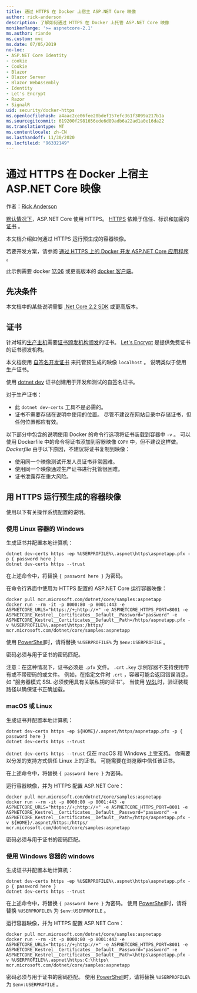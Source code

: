 ```yaml
---
title: 通过 HTTPS 在 Docker 上宿主 ASP.NET Core 映像
author: rick-anderson
description: 了解如何通过 HTTPS 在 Docker 上托管 ASP.NET Core 映像
monikerRange: '>= aspnetcore-2.1'
ms.author: riande
ms.custom: mvc
ms.date: 07/05/2019
no-loc:
- ASP.NET Core Identity
- cookie
- Cookie
- Blazor
- Blazor Server
- Blazor WebAssembly
- Identity
- Let's Encrypt
- Razor
- SignalR
uid: security/docker-https
ms.openlocfilehash: a4aac2ce06fee20bdef157efc361f3099a217b1a
ms.sourcegitcommit: 619200f2981656ede6d89adb6a22ad1a0e16da22
ms.translationtype: MT
ms.contentlocale: zh-CN
ms.lasthandoff: 11/30/2020
ms.locfileid: "96332149"
---
```

# <a name="hosting-aspnet-core-images-with-docker-over-https"></a>通过 HTTPS 在 Docker 上宿主 ASP.NET Core 映像

作者：[Rick Anderson](https://twitter.com/RickAndMSFT)

[默认情况下](./enforcing-ssl.md)，ASP.NET Core 使用 HTTPS。 [HTTPS](https://en.wikipedia.org/wiki/HTTPS) 依赖于信任、标识和加密的 [证书](https://en.wikipedia.org/wiki/Public_key_certificate) 。

本文档介绍如何通过 HTTPS 运行预生成的容器映像。

若要开发方案，请参阅 [通过 HTTPS 上的 Docker 开发 ASP.NET Core 应用程序](https://github.com/dotnet/dotnet-docker/blob/master/samples/run-aspnetcore-https-development.md) 。

此示例需要 docker [17.06](https://docs.docker.com/release-notes/docker-ce) 或更高版本的 [docker 客户端](https://www.docker.com/products/docker)。

## <a name="prerequisites"></a>先决条件

本文档中的某些说明需要 [.Net Core 2.2 SDK](https://dotnet.microsoft.com/download) 或更高版本。

## <a name="certificates"></a>证书

针对域的[生产主机](https://blogs.msdn.microsoft.com/webdev/2017/11/29/configuring-https-in-asp-net-core-across-different-platforms/)需要[证书颁发机构颁发](https://wikipedia.org/wiki/Certificate_authority)的证书。 [Let's Encrypt](https://letsencrypt.org/) 是提供免费证书的证书颁发机构。

本文档使用 [自签名开发证书](https://en.wikipedia.org/wiki/Self-signed_certificate) 来托管预生成的映像 `localhost` 。 说明类似于使用生产证书。

使用 [dotnet dev](/dotnet/core/additional-tools/self-signed-certificates-guide) 证书创建用于开发和测试的自签名证书。

对于生产证书：

* 此 `dotnet dev-certs` 工具不是必需的。
* 证书不需要存储在说明中使用的位置。 尽管不建议在网站目录中存储证书，但任何位置都应有效。

以下部分中包含的说明使用 Docker 的命令行选项将证书装载到容器中 `-v` 。 可以使用 Dockerfile 中的命令将证书添加到容器映像 `COPY` 中，但不建议这样做。 *Dockerfile* 由于以下原因，不建议将证书复制到映像：

* 使用同一个映像测试开发人员证书非常困难。
* 使用同一个映像通过生产证书进行托管很困难。
* 证书泄露存在重大风险。

## <a name="running-pre-built-container-images-with-https"></a>用 HTTPS 运行预生成的容器映像

使用以下有关操作系统配置的说明。

### <a name="windows-using-linux-containers"></a>使用 Linux 容器的 Windows

生成证书并配置本地计算机：

```dotnetcli
dotnet dev-certs https -ep %USERPROFILE%\.aspnet\https\aspnetapp.pfx -p { password here }
dotnet dev-certs https --trust
```

在上述命令中，将替换 `{ password here }` 为密码。

在命令行界面中使用为 HTTPS 配置的 ASP.NET Core 运行容器映像：

```console
docker pull mcr.microsoft.com/dotnet/core/samples:aspnetapp
docker run --rm -it -p 8000:80 -p 8001:443 -e ASPNETCORE_URLS="https://+;http://+" -e ASPNETCORE_HTTPS_PORT=8001 -e ASPNETCORE_Kestrel__Certificates__Default__Password="password" -e ASPNETCORE_Kestrel__Certificates__Default__Path=/https/aspnetapp.pfx -v %USERPROFILE%\.aspnet\https:/https/ mcr.microsoft.com/dotnet/core/samples:aspnetapp
```

使用 [PowerShell](/powershell/scripting/overview)时，请将替换 `%USERPROFILE%` 为 `$env:USERPROFILE` 。

密码必须与用于证书的密码匹配。


注意：在这种情况下，证书必须是 `.pfx` 文件。  `.crt` `.key` 示例容器不支持使用带有或不带密码的或文件。  例如，在指定文件时 `.crt` ，容器可能会返回错误消息，如 "服务器模式 SSL 必须使用具有关联私钥的证书"。 当使用 [WSL](/windows/wsl/about)时，验证装载路径以确保证书正确加载。

### <a name="macos-or-linux"></a>macOS 或 Linux

生成证书并配置本地计算机：

```dotnetcli
dotnet dev-certs https -ep ${HOME}/.aspnet/https/aspnetapp.pfx -p { password here }
dotnet dev-certs https --trust
```

`dotnet dev-certs https --trust` 仅在 macOS 和 Windows 上受支持。 你需要以分发的支持方式信任 Linux 上的证书。 可能需要在浏览器中信任该证书。

在上述命令中，将替换 `{ password here }` 为密码。

运行容器映像，并为 HTTPS 配置 ASP.NET Core：

```console
docker pull mcr.microsoft.com/dotnet/core/samples:aspnetapp
docker run --rm -it -p 8000:80 -p 8001:443 -e ASPNETCORE_URLS="https://+;http://+" -e ASPNETCORE_HTTPS_PORT=8001 -e ASPNETCORE_Kestrel__Certificates__Default__Password="password" -e ASPNETCORE_Kestrel__Certificates__Default__Path=/https/aspnetapp.pfx -v ${HOME}/.aspnet/https:/https/ mcr.microsoft.com/dotnet/core/samples:aspnetapp
```

密码必须与用于证书的密码匹配。

### <a name="windows-using-windows-containers"></a>使用 Windows 容器的 windows

生成证书并配置本地计算机：

```dotnetcli
dotnet dev-certs https -ep %USERPROFILE%\.aspnet\https\aspnetapp.pfx -p { password here }
dotnet dev-certs https --trust
```

在上述命令中，将替换 `{ password here }` 为密码。 使用 [PowerShell](/powershell/scripting/overview)时，请将替换 `%USERPROFILE%` 为 `$env:USERPROFILE` 。

运行容器映像，并为 HTTPS 配置 ASP.NET Core：

```console
docker pull mcr.microsoft.com/dotnet/core/samples:aspnetapp
docker run --rm -it -p 8000:80 -p 8001:443 -e ASPNETCORE_URLS="https://+;http://+" -e ASPNETCORE_HTTPS_PORT=8001 -e ASPNETCORE_Kestrel__Certificates__Default__Password="password" -e ASPNETCORE_Kestrel__Certificates__Default__Path=\https\aspnetapp.pfx -v %USERPROFILE%\.aspnet\https:C:\https\ mcr.microsoft.com/dotnet/core/samples:aspnetapp
```

密码必须与用于证书的密码匹配。 使用 [PowerShell](/powershell/scripting/overview)时，请将替换 `%USERPROFILE%` 为 `$env:USERPROFILE` 。
